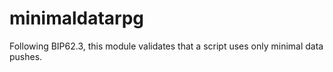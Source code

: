 # minimaldatarpg
Following BIP62.3, this module validates that a script uses only minimal data pushes.

